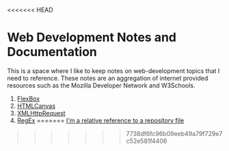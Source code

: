 <<<<<<< HEAD
# Web Development Notes and Documentation

This is a space where I like to keep notes on web-development topics that I need to reference.  These notes are an aggregation of internet provided resources such as the Mozilla Developer Network and W3Schools.

1. [FlexBox](../FlexBox.md)
1. [HTMLCanvas](../HTMLCanvas.md)
1. [XMLHttpRequest](../XMLHttpRequest.md)
1. [RegEx](../RegEx.md)
=======
[I'm a relative reference to a repository file](FlexBox.md)
>>>>>>> 7738df6fc96b09eeb49a79f729e7c52e581f4406
